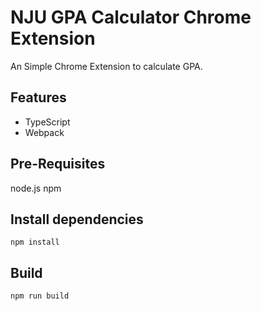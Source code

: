 # NJU GPA Calculator Chrome Extension

An Simple Chrome Extension to calculate GPA.

## Features

- TypeScript
- Webpack

## Pre-Requisites

node.js
npm

## Install dependencies

`npm install`

## Build 

`npm run build`